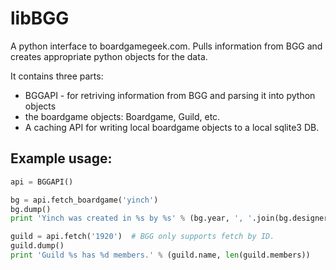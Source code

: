 libBGG
======

A python interface to boardgamegeek.com. Pulls information from BGG and creates appropriate python objects for the data.

It contains three parts:
 * BGGAPI - for retriving information from BGG and parsing it into python objects
 * the boardgame objects: Boardgame, Guild, etc.
 * A caching API for writing local boardgame objects to a local sqlite3 DB.

Example usage:
--------------

```python
api = BGGAPI()

bg = api.fetch_boardgame('yinch')
bg.dump()
print 'Yinch was created in %s by %s' % (bg.year, ', '.join(bg.designers))

guild = api.fetch('1920')  # BGG only supports fetch by ID.
guild.dump()
print 'Guild %s has %d members.' % (guild.name, len(guild.members))
```
